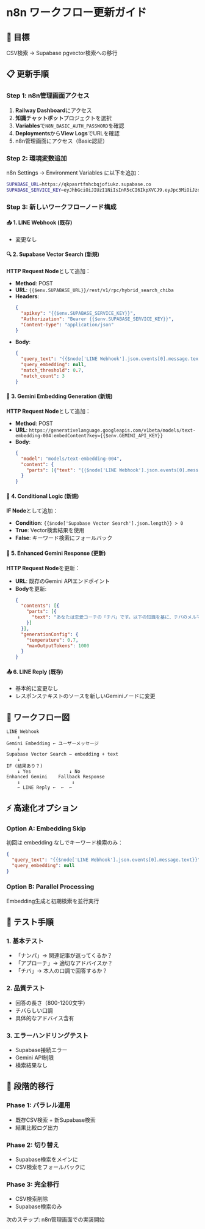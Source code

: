 # n8n ワークフロー更新ガイド

## 🎯 目標
CSV検索 → Supabase pgvector検索への移行

## 📋 更新手順

### Step 1: n8n管理画面アクセス
1. **Railway Dashboard**にアクセス
2. **知識チャットボット**プロジェクトを選択
3. **Variables**で`N8N_BASIC_AUTH_PASSWORD`を確認
4. **Deployments**から**View Logs**でURLを確認
5. n8n管理画面にアクセス（Basic認証）

### Step 2: 環境変数追加
n8n Settings → Environment Variables に以下を追加：

```bash
SUPABASE_URL=https://qkpasrtfnhcbqjofiukz.supabase.co
SUPABASE_SERVICE_KEY=eyJhbGciOiJIUzI1NiIsInR5cCI6IkpXVCJ9.eyJpc3MiOiJzdXBhYmFzZSIsInJlZiI6InFrcGFzcnRmbmhjYnFqb2ZpdWt6Iiwicm9sZSI6InNlcnZpY2Vfcm9sZSIsImlhdCI6MTc1MDA4MDQ2NCwiZXhwIjoyMDY1NjU2NDY0fQ.jef5Y8CW7iKCmyrcZtb8AHN0l9w6DIjsOb0eWAEzXBg
```

### Step 3: 新しいワークフローノード構成

#### 📥 1. LINE Webhook (既存)
- 変更なし

#### 🔍 2. Supabase Vector Search (新規)
**HTTP Request Node**として追加：
- **Method**: POST
- **URL**: `{{$env.SUPABASE_URL}}/rest/v1/rpc/hybrid_search_chiba`
- **Headers**:
  ```json
  {
    "apikey": "{{$env.SUPABASE_SERVICE_KEY}}",
    "Authorization": "Bearer {{$env.SUPABASE_SERVICE_KEY}}",
    "Content-Type": "application/json"
  }
  ```
- **Body**:
  ```json
  {
    "query_text": "{{$node['LINE Webhook'].json.events[0].message.text}}",
    "query_embedding": null,
    "match_threshold": 0.7,
    "match_count": 3
  }
  ```

#### 🤖 3. Gemini Embedding Generation (新規)
**HTTP Request Node**として追加：
- **Method**: POST  
- **URL**: `https://generativelanguage.googleapis.com/v1beta/models/text-embedding-004:embedContent?key={{$env.GEMINI_API_KEY}}`
- **Body**:
  ```json
  {
    "model": "models/text-embedding-004",
    "content": {
      "parts": [{"text": "{{$node['LINE Webhook'].json.events[0].message.text}}"}]
    }
  }
  ```

#### 🔄 4. Conditional Logic (新規)
**IF Node**として追加：
- **Condition**: `{{$node['Supabase Vector Search'].json.length}} > 0`
- **True**: Vector検索結果を使用
- **False**: キーワード検索にフォールバック

#### 🧠 5. Enhanced Gemini Response (更新)
**HTTP Request Node**を更新：
- **URL**: 既存のGemini APIエンドポイント
- **Body**を更新:
  ```json
  {
    "contents": [{
      "parts": [{
        "text": "あなたは恋愛コーチの「チバ」です。以下の知識を基に、チバのメルマガスタイルで800-1200文字の詳細な回答を作成してください。\n\n質問: {{$node['LINE Webhook'].json.events[0].message.text}}\n\n参考知識:\n{{$node['Supabase Vector Search'].json.map(item => `タイトル: ${item.title}\n内容: ${item.summary}`).join('\\n---\\n')}}\n\n回答要件:\n- チバの親しみやすい口調\n- 具体的な体験談や例を含める\n- 実践的なアドバイスを提示\n- メルマガのような段階的解説\n- 800-1200文字程度"
      }]
    }],
    "generationConfig": {
      "temperature": 0.7,
      "maxOutputTokens": 1000
    }
  }
  ```

#### 📤 6. LINE Reply (既存)
- 基本的に変更なし
- レスポンステキストのソースを新しいGeminiノードに変更

## 🔧 ワークフロー図

```
LINE Webhook
    ↓
Gemini Embedding ← ユーザーメッセージ
    ↓
Supabase Vector Search ← embedding + text
    ↓
IF (結果あり？)
    ↓ Yes              ↓ No
Enhanced Gemini    Fallback Response
    ↓                   ↓
    ← LINE Reply ←  ←  ←
```

## ⚡ 高速化オプション

### Option A: Embedding Skip
初回は embedding なしでキーワード検索のみ：
```json
{
  "query_text": "{{$node['LINE Webhook'].json.events[0].message.text}}",
  "query_embedding": null
}
```

### Option B: Parallel Processing
Embedding生成と初期検索を並行実行

## 🧪 テスト手順

### 1. 基本テスト
- 「ナンパ」→ 関連記事が返ってくるか？
- 「アプローチ」→ 適切なアドバイスか？
- 「チバ」→ 本人の口調で回答するか？

### 2. 品質テスト
- 回答の長さ（800-1200文字）
- チバらしい口調
- 具体的なアドバイス含有

### 3. エラーハンドリングテスト
- Supabase接続エラー
- Gemini API制限
- 検索結果なし

## 🚀 段階的移行

### Phase 1: パラレル運用
- 既存CSV検索 + 新Supabase検索
- 結果比較ログ出力

### Phase 2: 切り替え
- Supabase検索をメインに
- CSV検索をフォールバックに

### Phase 3: 完全移行
- CSV検索削除
- Supabase検索のみ

次のステップ: n8n管理画面での実装開始